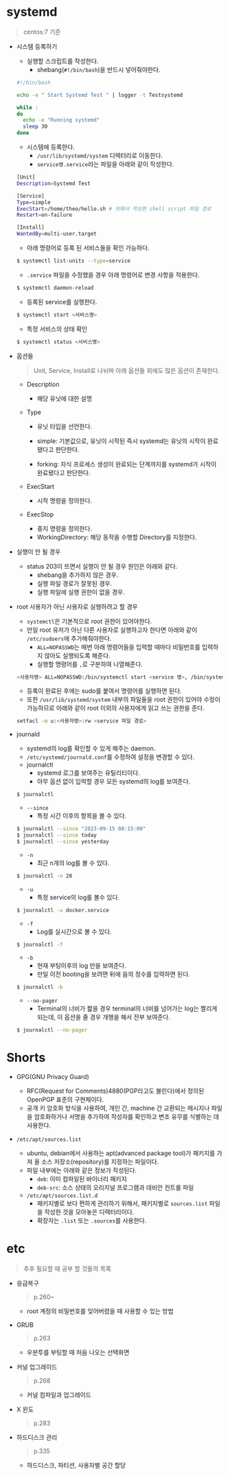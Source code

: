 # systemd

> centos:7 기준

- 시스템 등록하기

  - 실행할 스크립트를 작성한다.
    - shebang(`#!/bin/bash`)을 반드시 넣어줘야한다.

  ```bash
  #!/bin/bash
  
  echo -e " Start Systemd Test " | logger -t Testsystemd
  
  while :
  do
  	echo -e "Running systemd"
  	sleep 30
  done
  ```

  - 시스템에 등록한다.
    - `/usr/lib/systemd/system` 디렉터리로 이동한다.
    - `service명.service`라는 파일을 아래와 같이 작성한다.

  ```bash
  [Unit]
  Description=Systemd Test
  
  [Service]
  Type=simple
  ExecStart=/home/theo/hello.sh	# 위에서 작성한 shell script 파일 경로
  Restart=on-failure
  
  [Install]
  WantedBy=multi-user.target
  ```

  - 아래 명령어로 등록 된 서비스들을 확인 가능하다.

  ```bash
  $ systemctl list-units --type=service
  ```
  
  - `.service` 파일을 수정했을 경우 아래 명령어로 변경 사항을 적용한다.
  
  ```bash
  $ systemctl daemon-reload
  ```
  
  - 등록된 service를 실행한다.
  
  ```bash
  $ systemctl start <서비스명>
  ```
  
  - 특정 서비스의 상태 확인
  
  ```bash
  $ systemctl status <서비스명>
  ```
  





- 옵션들

  > Unit, Service, Install로 나뉘며 아래 옵션들 외에도 많은 옵션이 존재한다.

  - Description

    - 해당 유닛에 대한 설명
  - Type
    - 유닛 타입을 선언한다.

    - simple: 기본값으로, 유닛이 시작된 즉시 systemd는 유닛의 시작이 완료됐다고 판단한다.
    - forking: 자식 프로세스 생성이 완료되는 단계까지를 systemd가 시작이 완료됐다고 판단한다.

  - ExecStart
    - 시작 명령을 정의한다.
  - ExecStop
    - 중지 명령을 정의한다.
    - WorkingDirectory: 해당 동작을 수행할 Directory를 지정한다.




- 실행이 안 될 경우
  - status 203이 뜨면서 실행이 안 될 경우 원인은 아래와 같다.
    - shebang을 추가하지 않은 경우.
    - 실행 파일 경로가 잘못된 경우.
    - 실행 파일에 실행 권한이 없을 경우.



- root 사용자가 아닌 사용자로 실행하려고 할 경우

  - `systemctl`은 기본적으로 root 권한이 있어야한다.
  - 만일 root 유저가 아닌 다른 사용자로 실행하고자 한다면 아래와 같이 `/etc/sudoers`에 추가해줘야한다.
    - `ALL=NOPASSWD`는 매번 아래 명령어들을 입력할 때마다 비밀번호를 입력하지 않아도 실행되도록 해준다.
    - 실행할 명령어를 `,`로 구분하여 나열해준다.

  ```bash
  <사용자명> ALL=NOPASSWD:/bin/systemctl start <service 명>, /bin/systemctl stop <service 명>, /bin/systemctl status <service 명>, /bin/systemctl restart <service 명>
  ```

  - 등록이 완료된 후에는 sudo를 붙여서 명령어를 실행하면 된다.
  - 또한 `/usr/lib/systemd/system` 내부의 파일들을 root 권한이 있어야 수정이 가능하므로 아래와 같이 root 이외의 사용자에게 읽고 쓰는 권한을 준다.

  ```bash
  setfacl -m u:<사용자명>:rw <service 파일 경로>
  ```



- journald

  - systemd의 log를 확인할 수 있게 해주는 daemon.
  - `/etc/systemd/journald.conf`를 수정하여 설정을 변경할 수 있다.
  - journalctl
    - systemd 로그를 보여주는 유틸리티이다.
    - 아무 옵션 없이 입력할 경우 모든 systemd의 log를 보여준다.

  ```bash
  $ journalctl
  ```

  - `--since`
    - 특정 시간 이후의 항목을 볼 수 있다.

  ```bash
  $ journalctl --since "2023-09-15 08:15:00"
  $ journalctl --since today
  $ journalctl --since yesterday
  ```

  - `-n`
    - 최근 n개의 log를 볼 수 있다.

  ```bash
  $ journalctl -n 20
  ```

  - `-u`
    - 특정 service의 log를 볼수 있다.

  ```bash
  $ journalctl -u docker.service
  ```

  - `-f`
    - Log를 실시간으로 볼 수 있다.
  
  ```bash
  $ journalctl -f
  ```
  
  - `-b`
    - 현재 부팅이후의 log 만을 보여준다.
    - 만일 이전 booting을 보려면 뒤에 음의 정수를 입력하면 된다.
  
  ```bash
  $ journalctl -b
  ```
  
  - `--no-pager`
    - Terminal의 너비가 짧을 경우 terminal의 너비를 넘어가는 log는 짤리게 되는데, 이 옵션을 줄 경우 개행을 해서 전부 보여준다.
  
  ```bash
  $ journalctl --no-pager
  ```
  
  
  
  





# Shorts

- GPG(GNU Privacy Guard)
  - RFC(Request for Comments)4880(PGP라고도 불린다)에서 정의된 OpenPGP 표준의 구현체이다.
  - 공개 키 암호화 방식을 사용하여, 개인 간, machine 간 교환되는 메시지나 파일을 암호화하거나 서명을 추가하여 작성자를 확인하고 변조 유무를 식별하는 데 사용한다.



- `/etc/apt/sources.list`
  - ubuntu, debian에서 사용하는 apt(advanced package tool)가 패키지를 가져 올 소스 저장소(repository)를 지정하는 파일이다.
  - 파일 내부에는 아래와 같은 정보가 작성된다.
    - `deb`: 이미 컴파일된 바이너리 패키지
    - `deb-src`: 소스 상태의 오리지널 프로그램과 데비안 컨트롤 파일
  - `/etc/apt/sources.list.d` 
    - 패키지별로 보다 편하게 관리하기 위해서, 패키지별로 `sources.list` 파일을 작성한 것을 모아놓은 디렉터리이다.
    - 확장자는 `.list` 또는 `.sources`를 사용한다.



# etc

> 추후 필요할 때 공부 할 것들의 목록



- 응급복구

  > p.260~

  - root 계정의 비밀번호를 잊어버렸을 때 사용할 수 있는 방법



- GRUB

  > p.263

  - 우분투를 부팅할 때 처음 나오는 선택화면



- 커널 업그레이드

  > p.268

  - 커널 컴파일과 업그레이드



- X 윈도

  > p.283



- 하드디스크 관리

  > p.335

  - 하드디스크, 파티션, 사용자별 공간 할당